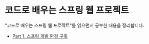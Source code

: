 # 코드로 배우는 스프링 웹 프로젝트

"코드로 배우는 스프링 웹 프로젝트"를 읽으면서 공부한 내용을 정리합니다.

- [Part 1. 스프링 개발 환경 구축](https://github.com/hayeon17kim/intern-log/edit/main/learning-spring-with-code/tree/mainpart-01)
